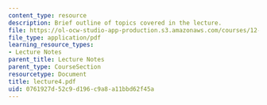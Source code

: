 ```yaml
---
content_type: resource
description: Brief outline of topics covered in the lecture.
file: https://ol-ocw-studio-app-production.s3.amazonaws.com/courses/12-800-fluid-dynamics-of-the-atmosphere-and-ocean-fall-2004/0761927d52c9d196c9a8a11bbd62f45a_lecture4.pdf
file_type: application/pdf
learning_resource_types:
- Lecture Notes
parent_title: Lecture Notes
parent_type: CourseSection
resourcetype: Document
title: lecture4.pdf
uid: 0761927d-52c9-d196-c9a8-a11bbd62f45a
---
```

